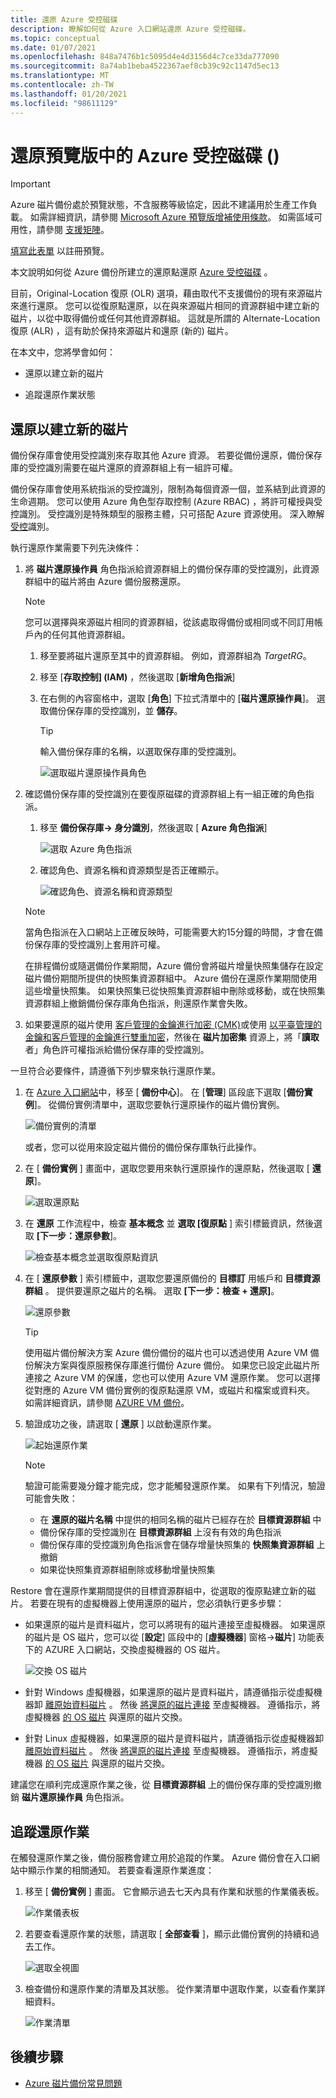 ```yaml
---
title: 還原 Azure 受控磁碟
description: 瞭解如何從 Azure 入口網站還原 Azure 受控磁碟。
ms.topic: conceptual
ms.date: 01/07/2021
ms.openlocfilehash: 848a7476b1c5095d4e4d3156d4c7ce33da777090
ms.sourcegitcommit: 8a74ab1beba4522367aef8cb39c92c1147d5ec13
ms.translationtype: MT
ms.contentlocale: zh-TW
ms.lasthandoff: 01/20/2021
ms.locfileid: "98611129"
---
```

# <a name="restore-azure-managed-disks-in-preview"></a>還原預覽版中的 Azure 受控磁碟 () 

>[!IMPORTANT]
>Azure 磁片備份處於預覽狀態，不含服務等級協定，因此不建議用於生產工作負載。 如需詳細資訊，請參閱 [Microsoft Azure 預覽版增補使用條款](https://azure.microsoft.com/support/legal/preview-supplemental-terms/)。 如需區域可用性，請參閱 [支援矩陣](disk-backup-support-matrix.md)。
>
>[填寫此表單](https://forms.office.com/Pages/ResponsePage.aspx?id=v4j5cvGGr0GRqy180BHbR1vE8L51DIpDmziRt_893LVUNFlEWFJBN09PTDhEMjVHS05UWFkxUlUzUS4u) 以註冊預覽。

本文說明如何從 Azure 備份所建立的還原點還原 [Azure 受控磁碟](https://docs.microsoft.com/azure/virtual-machines/managed-disks-overview) 。

目前，Original-Location 復原 (OLR) 選項，藉由取代不支援備份的現有來源磁片來進行還原。 您可以從復原點還原，以在與來源磁片相同的資源群組中建立新的磁片，以從中取得備份或任何其他資源群組。 這就是所謂的 Alternate-Location 復原 (ALR) ，這有助於保持來源磁片和還原 (新的) 磁片。

在本文中，您將學會如何：

- 還原以建立新的磁片

- 追蹤還原作業狀態

## <a name="restore-to-create-a-new-disk"></a>還原以建立新的磁片

備份保存庫會使用受控識別來存取其他 Azure 資源。 若要從備份還原，備份保存庫的受控識別需要在磁片還原的資源群組上有一組許可權。

備份保存庫會使用系統指派的受控識別，限制為每個資源一個，並系結到此資源的生命週期。 您可以使用 Azure 角色型存取控制 (Azure RBAC) ，將許可權授與受控識別。 受控識別是特殊類型的服務主體，只可搭配 Azure 資源使用。 深入瞭解 [受控](https://docs.microsoft.com/azure/active-directory/managed-identities-azure-resources/overview)識別。

執行還原作業需要下列先決條件：

1. 將 **磁片還原操作員** 角色指派給資源群組上的備份保存庫的受控識別，此資源群組中的磁片將由 Azure 備份服務還原。

    >[!NOTE]
    > 您可以選擇與來源磁片相同的資源群組，從該處取得備份或相同或不同訂用帳戶內的任何其他資源群組。

    1. 移至要將磁片還原至其中的資源群組。 例如，資源群組為 *TargetRG*。

    1. 移至 [**存取控制] (IAM)** ，然後選取 [**新增角色指派**]

    1. 在右側的內容窗格中，選取 [**角色**] 下拉式清單中的 [**磁片還原操作員**]。 選取備份保存庫的受控識別，並 **儲存**。

        >[!TIP]
        >輸入備份保存庫的名稱，以選取保存庫的受控識別。

        ![選取磁片還原操作員角色](./media/restore-managed-disks/disk-restore-operator-role.png)

1. 確認備份保存庫的受控識別在要復原磁碟的資源群組上有一組正確的角色指派。

    1. 移至 **備份保存庫-> 身分識別**，然後選取 [ **Azure 角色指派**]

        ![選取 Azure 角色指派](./media/restore-managed-disks/azure-role-assignments.png)

    1. 確認角色、資源名稱和資源類型是否正確顯示。

        ![確認角色、資源名稱和資源類型](./media/restore-managed-disks/verify-role.png)

    >[!NOTE]
    >當角色指派在入口網站上正確反映時，可能需要大約15分鐘的時間，才會在備份保存庫的受控識別上套用許可權。
    >
    >在排程備份或隨選備份作業期間，Azure 備份會將磁片增量快照集儲存在設定磁片備份期間所提供的快照集資源群組中。 Azure 備份在還原作業期間使用這些增量快照集。 如果快照集已從快照集資源群組中刪除或移動，或在快照集資源群組上撤銷備份保存庫角色指派，則還原作業會失敗。

1. 如果要還原的磁片使用 [客戶管理的金鑰進行加密 (CMK)](https://docs.microsoft.com/azure/virtual-machines/disks-enable-customer-managed-keys-portal)或使用 [以平臺管理的金鑰和客戶管理的金鑰進行雙重加密](https://docs.microsoft.com/azure/virtual-machines/disks-enable-double-encryption-at-rest-portal)，然後在 **磁片加密集** 資源上，將「**讀取** 者」角色許可權指派給備份保存庫的受控識別。

一旦符合必要條件，請遵循下列步驟來執行還原作業。

1. 在 [Azure 入口網站](https://portal.azure.com/)中，移至 [ **備份中心**]。 在 [**管理**] 區段底下選取 [**備份實例**]。 從備份實例清單中，選取您要執行還原操作的磁片備份實例。

    ![備份實例的清單](./media/restore-managed-disks/backup-instances.png)

    或者，您可以從用來設定磁片備份的備份保存庫執行此操作。

1. 在 [ **備份實例** ] 畫面中，選取您要用來執行還原操作的還原點，然後選取 [ **還原**]。

    ![選取還原點](./media/restore-managed-disks/select-restore-point.png)

1. 在 **還原** 工作流程中，檢查 **基本概念** 並 **選取 [復原點** ] 索引標籤資訊，然後選取 **[下一步：還原參數**]。

    ![檢查基本概念並選取復原點資訊](./media/restore-managed-disks/review-information.png)

1. 在 [ **還原參數** ] 索引標籤中，選取您要還原備份的 **目標訂** 用帳戶和 **目標資源群組** 。 提供要還原之磁片的名稱。 選取 **[下一步：檢查 + 還原]**。

    ![還原參數](./media/restore-managed-disks/restore-parameters.png)

    >[!TIP]
    >使用磁片備份解決方案 Azure 備份備份的磁片也可以透過使用 Azure VM 備份解決方案與復原服務保存庫進行備份 Azure 備份。 如果您已設定此磁片所連接之 Azure VM 的保護，您也可以使用 Azure VM 還原作業。 您可以選擇從對應的 Azure VM 備份實例的復原點還原 VM，或磁片和檔案或資料夾。 如需詳細資訊，請參閱 [AZURE VM 備份](https://docs.microsoft.com/azure/backup/about-azure-vm-restore)。

1. 驗證成功之後，請選取 [ **還原** ] 以啟動還原作業。

    ![起始還原作業](./media/restore-managed-disks/initiate-restore.png)

    >[!NOTE]
    > 驗證可能需要幾分鐘才能完成，您才能觸發還原作業。 如果有下列情況，驗證可能會失敗：
    >
    > - 在 **還原的磁片名稱** 中提供的相同名稱的磁片已經存在於 **目標資源群組** 中
    > - 備份保存庫的受控識別在 **目標資源群組** 上沒有有效的角色指派
    > - 備份保存庫的受控識別角色指派會在儲存增量快照集的 **快照集資源群組** 上撤銷
    > - 如果從快照集資源群組刪除或移動增量快照集

Restore 會在還原作業期間提供的目標資源群組中，從選取的復原點建立新的磁片。 若要在現有的虛擬機器上使用還原的磁片，您必須執行更多步驟：

- 如果還原的磁片是資料磁片，您可以將現有的磁片連接至虛擬機器。 如果還原的磁片是 OS 磁片，您可以從 [**設定**] 區段中的 [**虛擬機器**] 窗格->**磁片**] 功能表下的 AZURE 入口網站，交換虛擬機器的 OS 磁片。

    ![交換 OS 磁片](./media/restore-managed-disks/swap-os-disks.png)

- 針對 Windows 虛擬機器，如果還原的磁片是資料磁片，請遵循指示從虛擬機器卸 [離原始資料磁片](https://docs.microsoft.com/azure/virtual-machines/windows/detach-disk#detach-a-data-disk-using-the-portal) 。 然後 [將還原的磁片連接](https://docs.microsoft.com/azure/virtual-machines/windows/attach-managed-disk-portal) 至虛擬機器。 遵循指示，將虛擬機器 [的 OS 磁片](https://docs.microsoft.com/azure/virtual-machines/windows/os-disk-swap) 與還原的磁片交換。

- 針對 Linux 虛擬機器，如果還原的磁片是資料磁片，請遵循指示從虛擬機器卸 [離原始資料磁片](https://docs.microsoft.com/azure/virtual-machines/linux/detach-disk#detach-a-data-disk-using-the-portal) 。 然後 [將還原的磁片連接](https://docs.microsoft.com/azure/virtual-machines/linux/attach-disk-portal#attach-an-existing-disk) 至虛擬機器。 遵循指示，將虛擬機器 [的 OS 磁片](https://docs.microsoft.com/azure/virtual-machines/linux/os-disk-swap) 與還原的磁片交換。

建議您在順利完成還原作業之後，從 **目標資源群組** 上的備份保存庫的受控識別撤銷 **磁片還原操作員** 角色指派。

## <a name="track-a-restore-operation"></a>追蹤還原作業

在觸發還原作業之後，備份服務會建立用於追蹤的作業。 Azure 備份會在入口網站中顯示作業的相關通知。 若要查看還原作業進度：

1. 移至 [ **備份實例** ] 畫面。 它會顯示過去七天內具有作業和狀態的作業儀表板。

    ![作業儀表板](./media/restore-managed-disks/jobs-dashboard.png)

1. 若要查看還原作業的狀態，請選取 [ **全部查看** ]，顯示此備份實例的持續和過去工作。

    ![選取全視圖](./media/restore-managed-disks/view-all.png)

1. 檢查備份和還原作業的清單及其狀態。 從作業清單中選取作業，以查看作業詳細資料。

    ![作業清單](./media/restore-managed-disks/list-of-jobs.png)

## <a name="next-steps"></a>後續步驟

- [Azure 磁片備份常見問題](disk-backup-faq.md)
